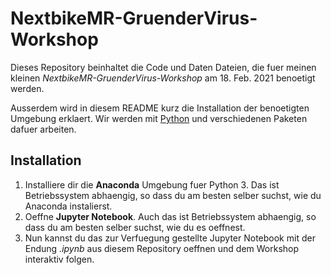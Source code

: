 # NextbikeMR-GruenderVirus-Workshop

Dieses Repository beinhaltet die Code und Daten Dateien, die fuer meinen kleinen *NextbikeMR-GruenderVirus-Workshop* am 18. Feb. 2021 benoetigt werden.

Ausserdem wird in diesem README kurz die Installation der benoetigten Umgebung erklaert. Wir werden mit [Python](https://www.python.org/) und verschiedenen Paketen dafuer arbeiten.

## Installation

1. Installiere dir die **Anaconda** Umgebung fuer Python 3. Das ist Betriebssystem abhaengig, so dass du am besten selber suchst, wie du Anaconda instalierst.
2. Oeffne **Jupyter Notebook**. Auch das ist Betriebssystem abhaengig, so dass du am besten selber suchst, wie du es oeffnest.
3. Nun kannst du das zur Verfuegung gestellte Jupyter Notebook mit der Endung *.ipynb* aus diesem Repository oeffnen und dem Workshop interaktiv folgen.
